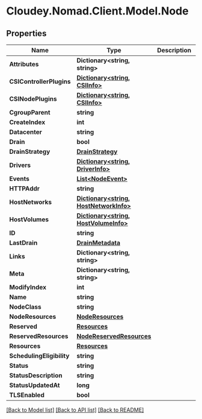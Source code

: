 # Cloudey.Nomad.Client.Model.Node

## Properties

Name | Type | Description | Notes
------------ | ------------- | ------------- | -------------
**Attributes** | **Dictionary&lt;string, string&gt;** |  | [optional] 
**CSIControllerPlugins** | [**Dictionary&lt;string, CSIInfo&gt;**](CSIInfo.md) |  | [optional] 
**CSINodePlugins** | [**Dictionary&lt;string, CSIInfo&gt;**](CSIInfo.md) |  | [optional] 
**CgroupParent** | **string** |  | [optional] 
**CreateIndex** | **int** |  | [optional] 
**Datacenter** | **string** |  | [optional] 
**Drain** | **bool** |  | [optional] 
**DrainStrategy** | [**DrainStrategy**](DrainStrategy.md) |  | [optional] 
**Drivers** | [**Dictionary&lt;string, DriverInfo&gt;**](DriverInfo.md) |  | [optional] 
**Events** | [**List&lt;NodeEvent&gt;**](NodeEvent.md) |  | [optional] 
**HTTPAddr** | **string** |  | [optional] 
**HostNetworks** | [**Dictionary&lt;string, HostNetworkInfo&gt;**](HostNetworkInfo.md) |  | [optional] 
**HostVolumes** | [**Dictionary&lt;string, HostVolumeInfo&gt;**](HostVolumeInfo.md) |  | [optional] 
**ID** | **string** |  | [optional] 
**LastDrain** | [**DrainMetadata**](DrainMetadata.md) |  | [optional] 
**Links** | **Dictionary&lt;string, string&gt;** |  | [optional] 
**Meta** | **Dictionary&lt;string, string&gt;** |  | [optional] 
**ModifyIndex** | **int** |  | [optional] 
**Name** | **string** |  | [optional] 
**NodeClass** | **string** |  | [optional] 
**NodeResources** | [**NodeResources**](NodeResources.md) |  | [optional] 
**Reserved** | [**Resources**](Resources.md) |  | [optional] 
**ReservedResources** | [**NodeReservedResources**](NodeReservedResources.md) |  | [optional] 
**Resources** | [**Resources**](Resources.md) |  | [optional] 
**SchedulingEligibility** | **string** |  | [optional] 
**Status** | **string** |  | [optional] 
**StatusDescription** | **string** |  | [optional] 
**StatusUpdatedAt** | **long** |  | [optional] 
**TLSEnabled** | **bool** |  | [optional] 

[[Back to Model list]](../README.md#documentation-for-models) [[Back to API list]](../README.md#documentation-for-api-endpoints) [[Back to README]](../README.md)

